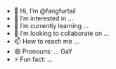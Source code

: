 - 👋 Hi, I’m @fangfurtail
- 👀 I’m interested in ...
- 🌱 I’m currently learning ...
- 💞️ I’m looking to collaborate on ...
- 📫 How to reach me ...
- 😄 Pronouns: ... GaY
- ⚡ Fun fact: ...

<!---
fangfurtail/fangfurtail is a ✨ special ✨ repository because its `README.md` (this file) appears on your GitHub profile.
You can click the Preview link to take a look at your changes.
--->
